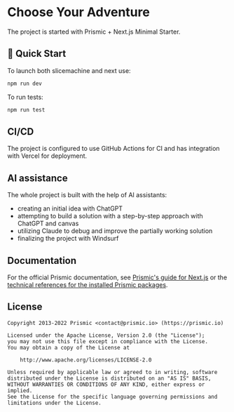 # Choose Your Adventure

The project is started with Prismic + Next.js Minimal Starter.

## 🚀 Quick Start

To launch both slicemachine and next use:

```sh
npm run dev
```

To run tests:

```sh
npm run test
```


## CI/CD

The project is configured to use GitHub Actions for CI and has integration with Vercel for deployment.

## AI assistance

The whole project is built with the help of AI assistants: 
- creating an initial idea with ChatGPT
- attempting to build a solution with a step-by-step approach with ChatGPT and canvas
- utilizing Claude to debug and improve the partially working solution
- finalizing the project with Windsurf

## Documentation

For the official Prismic documentation, see [Prismic's guide for Next.js][prismic-docs] or the [technical references for the installed Prismic packages](https://prismic.io/docs/technologies/technical-references).

## License

```
Copyright 2013-2022 Prismic <contact@prismic.io> (https://prismic.io)

Licensed under the Apache License, Version 2.0 (the "License");
you may not use this file except in compliance with the License.
You may obtain a copy of the License at

    http://www.apache.org/licenses/LICENSE-2.0

Unless required by applicable law or agreed to in writing, software
distributed under the License is distributed on an "AS IS" BASIS,
WITHOUT WARRANTIES OR CONDITIONS OF ANY KIND, either express or implied.
See the License for the specific language governing permissions and
limitations under the License.
```

[prismic]: https://prismic.io/
[prismic-docs]: https://prismic.io/docs/technologies/nextjs
[prismic-sign-up]: https://prismic.io/dashboard/signup
[nextjs]: https://nextjs.org/
[live-demo]: https://nextjs-starter-prismic-minimal.vercel.app/
